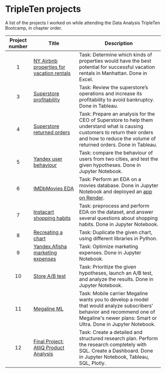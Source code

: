 # TripleTen projects
A list of the projects I worked on while attending the Data Analysis TripleTen Bootcamp, in chapter order.


| Project number | Title | Description |
| :-----------: | ----------- |----------- |
| 1 | [NY Airbnb properties for vacation rentals](https://docs.google.com/spreadsheets/d/1bmYXRuyemuy1oUNe8c2KbekwlmufCY33XBzYgLWKFZU/edit#gid=58392189)| Task: Determine which kinds of properties would have the best potential for successful vacation rentals in Manhattan. Done in Excel. |
| 3 | [Superstore profitability](https://public.tableau.com/app/profile/adrian.barcia/viz/TripletenSprint3-Superstore/Superstore) | Task: Review the superstore’s operations and increase its profitability to avoid bankruptcy. Done in Tableau. |
| 4 | [Superstore returned orders](https://public.tableau.com/app/profile/adrian.barcia/viz/Tripleten-Sprint4/Story) | Task: Prepare an analysis for the CEO of Superstore to help them understand what is causing customers to return their orders and how to reduce the volume of returned orders. Done in Tableau. |
| 5 | [Yandex user behaviour](https://github.com/Silverscale/Basics-Yandex-music) | Task: compare the behaviour of users from two cities, and test the given hypotheses. Done in Jupyter Notebook. |
| 6 | [IMDbMovies EDA](https://github.com/Silverscale/Sprint6) | Task: Perform an EDA on a movies database. Done in Jupyter Notebook and deployed an [app on Render](https://tripleten-imdbmovies.onrender.com/). |
| 7 | [Instacart shopping habits](https://github.com/Silverscale/EDA-Instacart) | Task: preprocess and perform EDA on the dataset, and answer several questions about shopping habits. Done in Jupyter Notebook. |
| 8 | [Recreating a chart](https://github.com/Silverscale/Visualization-Recreating-a-chart) | Task: Duplicate the given chart, using different libraries in Python. |
| 9 | [Yandex.Afisha marketing expenses](https://github.com/Silverscale/Yandex_marketing_opt) | Task: Optimize marketing expenses. Done in Jupyter Notebook. |
| 10 | [Store A/B test](https://github.com/Silverscale/Tripleten-A-B-testing) | Task: Prioritize the given hypotheses, launch an A/B test, and analyze the results. Done in Jupyter Notebook. |
| 11 | [Megaline ML](https://github.com/Silverscale/Megaline-ML) | Task: Mobile carrier Megaline wants you to develop a model that would analyze subscribers' behavior and recommend one of Megaline's newer plans: Smart or Ultra. Done in Jupyter Notebook. |
| 12 | [Final Project: AtliQ Product Analysis](https://github.com/Silverscale/AtliQ_Products_Analysis) | Task: Create a detailed and structured research plan. Perform the research completely with SQL. Create a Dashboard. Done in Jupyter Notebook, Tableau, SQL, Plotly. |
